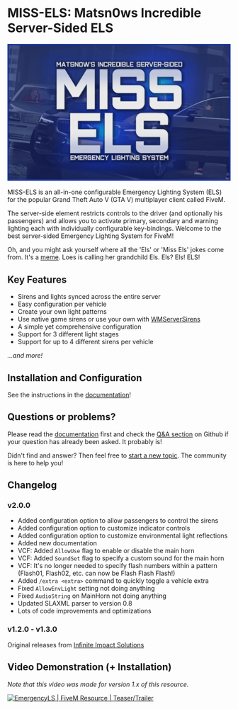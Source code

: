 # MISS-ELS: Matsn0ws Incredible Server-Sided ELS

![MISS-ELS](assets/MISS-ELS_Logo.png)

MISS-ELS is an all-in-one configurable Emergency Lighting System (ELS) for the popular Grand Theft Auto V (GTA V) multiplayer client called FiveM.

The server-side element restricts controls to the driver (and optionally his passengers) and allows you to activate primary, secondary and warning lighting each with individually configurable key-bindings. Welcome to the best server-sided Emergency Lighting System for FiveM!

Oh, and you might ask yourself where all the 'Els' or 'Miss Els' jokes come from. It's a [meme](https://youtu.be/X-PgamXIWRQ?t=75). Loes is calling her grandchild Els. Els? Els! ELS!

## Key Features

* Sirens and lights synced across the entire server
* Easy configuration per vehicle
* Create your own light patterns
* Use native game sirens or use your own with [WMServerSirens](https://github.com/Walsheyy/WMServerSirens)
* A simple yet comprehensive configuration
* Support for 3 different light stages
* Support for up to 4 different sirens per vehicle

*...and more!*

## Installation and Configuration

See the instructions in the [documentation](docs/README.md)!

## Questions or problems?

Please read the [documentation](docs/README.md) first and check the [Q&A section](https://github.com/matsn0w/IIS-EmergencyLS-ELS-FiveM/discussions/categories/q-a) on Github if your question has already been asked. It probably is!

Didn't find and answer? Then feel free to [start a new topic](https://github.com/matsn0w/IIS-EmergencyLS-ELS-FiveM/discussions/new?category=q-a). The community is here to help you!

## Changelog

### v2.0.0

* Added configuration option to allow passengers to control the sirens
* Added configuration option to customize indicator controls
* Added configuration option to customize environmental light reflections
* Added new documentation
* VCF: Added `AllowUse` flag to enable or disable the main horn
* VCF: Added `SoundSet` flag to specify a custom sound for the main horn
* VCF: It's no longer needed to specify flash numbers within a pattern (Flash01, Flash02, etc. can now be Flash Flash Flash!)
* Added `/extra <extra>` command to quickly toggle a vehicle extra
* Fixed `AllowEnvLight` setting not doing anything
* Fixed `AudioString` on MainHorn not doing anything
* Updated SLAXML parser to version 0.8
* Lots of code improvements and optimizations

### v1.2.0 - v1.3.0

Original releases from [Infinite Impact Solutions](https://github.com/InfImpSolutions)

## Video Demonstration (+ Installation)

*Note that this video was made for version 1.x of this resource.*

[![EmergencyLS | FiveM Resource | Teaser/Trailer](https://res.cloudinary.com/marcomontalbano/image/upload/v1641479116/video_to_markdown/images/youtube--MZnO9eIjFWA-c05b58ac6eb4c4700831b2b3070cd403.jpg)](https://www.youtube.com/watch?v=MZnO9eIjFWA "EmergencyLS | FiveM Resource | Teaser/Trailer")

